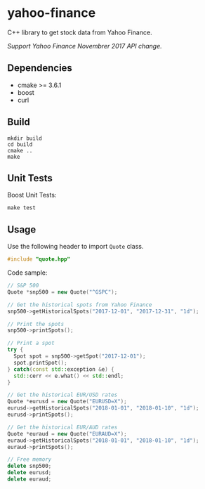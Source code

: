 # yahoo-finance

C++ library to get stock data from Yahoo Finance.

*Support Yahoo Finance Novembrer 2017 API change.*

## Dependencies

- cmake >= 3.6.1
- boost
- curl

## Build

```
mkdir build
cd build
cmake ..
make
```

## Unit Tests

Boost Unit Tests:
```
make test
```

## Usage

Use the following header to import ``Quote`` class.
```c++
#include "quote.hpp"
```

Code sample:
```c++
// S&P 500
Quote *snp500 = new Quote("^GSPC");

// Get the historical spots from Yahoo Finance
snp500->getHistoricalSpots("2017-12-01", "2017-12-31", "1d");

// Print the spots
snp500->printSpots();

// Print a spot
try {
  Spot spot = snp500->getSpot("2017-12-01");
  spot.printSpot();
} catch(const std::exception &e) {
  std::cerr << e.what() << std::endl;
}

// Get the historical EUR/USD rates
Quote *eurusd = new Quote("EURUSD=X");
eurusd->getHistoricalSpots("2018-01-01", "2018-01-10", "1d");
eurusd->printSpots();

// Get the historical EUR/AUD rates
Quote *euraud = new Quote("EURAUD=X");
euraud->getHistoricalSpots("2018-01-01", "2018-01-10", "1d");
euraud->printSpots();

// Free memory
delete snp500;
delete eurusd;
delete euraud;
```
